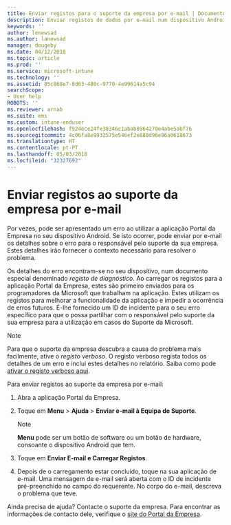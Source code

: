 ```yaml
---
title: Enviar registos para o suporte da empresa por e-mail | Documentos da Microsoft
description: Enviar registos de dados por e-mail num dispositivo Android
keywords: ''
author: lenewsad
ms.author: lanewsad
manager: dougeby
ms.date: 04/12/2018
ms.topic: article
ms.prod: ''
ms.service: microsoft-intune
ms.technology: ''
ms.assetid: 85c868e7-8d63-480c-9770-4e99614a5c94
searchScope:
- User help
ROBOTS: ''
ms.reviewer: arnab
ms.suite: ems
ms.custom: intune-enduser
ms.openlocfilehash: f924ece24fe38346c1abab8964270e4abe5abf76
ms.sourcegitcommit: 4c06fa8e9932575e546ef2e880d96e96a0618673
ms.translationtype: HT
ms.contentlocale: pt-PT
ms.lasthandoff: 05/03/2018
ms.locfileid: "32327692"
---
```

# <a name="email-logs-to-your-company-support"></a>Enviar registos ao suporte da empresa por e-mail

Por vezes, pode ser apresentado um erro ao utilizar a aplicação Portal da Empresa no seu dispositivo Android. Se isto ocorrer, pode enviar por e-mail os detalhes sobre o erro para o responsável pelo suporte da sua empresa. Estes detalhes irão fornecer o contexto necessário para resolver o problema.  

Os detalhes do erro encontram-se no seu dispositivo, num documento especial denominado _registo de diagnóstico_. Ao carregar os registos para a aplicação Portal da Empresa, estes são primeiro enviados para os programadores da Microsoft que trabalham na aplicação. Estes utilizam os registos para melhorar a funcionalidade da aplicação e impedir a ocorrência de erros futuros. É-lhe fornecido um ID de incidente para o seu erro específico para que o possa partilhar com o responsável pelo suporte da sua empresa para a utilização em casos do Suporte da Microsoft.

> [!Note]
> Para que o suporte da empresa descubra a causa do problema mais facilmente, ative o _registo verboso_. O registo verboso regista todos os detalhes de um erro e inclui estes detalhes no relatório. Saiba como pode [ativar o registo verboso aqui](use-verbose-logging-to-help-your-it-administrator-fix-device-issues-android.md).  

Para enviar registos ao suporte da empresa por e-mail:

1.  Abra a aplicação Portal da Empresa.

2.  Toque em **Menu** > **Ajuda** > **Enviar e-mail à Equipa de Suporte**.

    > [!NOTE]
    > **Menu** pode ser um botão de software ou um botão de hardware, consoante o dispositivo Android que tem.

3.  Toque em **Enviar E-mail e Carregar Registos**.
4.  Depois de o carregamento estar concluído, toque na sua aplicação de e-mail. Uma mensagem de e-mail será aberta com o ID de incidente pré-preenchido no campo do requerente. No corpo do e-mail, descreva o problema que teve.  

Ainda precisa de ajuda? Contacte o suporte da empresa. Para encontrar as informações de contacto dele, verifique o [site do Portal da Empresa](https://portal.manage.microsoft.com#HelpDeskDialog).
